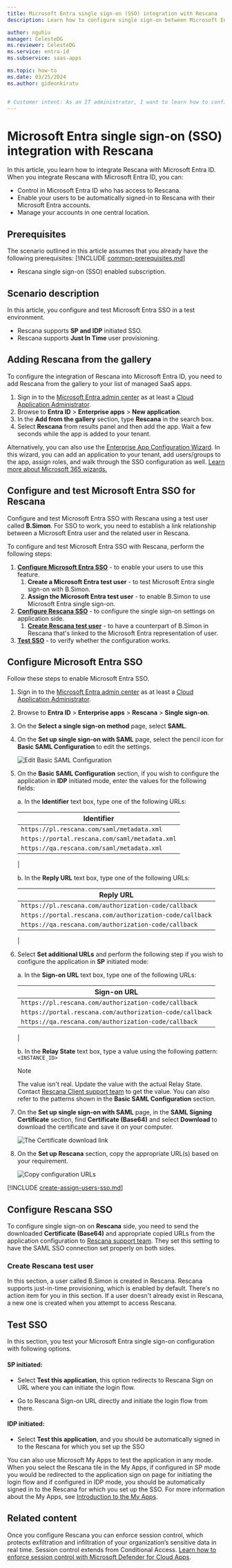 ```yaml
---
title: Microsoft Entra single sign-on (SSO) integration with Rescana
description: Learn how to configure single sign-on between Microsoft Entra ID and Rescana.

author: nguhiu
manager: CelesteDG
ms.reviewer: CelesteDG
ms.service: entra-id
ms.subservice: saas-apps

ms.topic: how-to
ms.date: 03/25/2024
ms.author: gideonkiratu


# Customer intent: As an IT administrator, I want to learn how to configure single sign-on between Microsoft Entra ID and Rescana so that I can control who has access to Rescana, enable automatic sign-in with Microsoft Entra accounts, and manage my accounts in one central location.
---
```


# Microsoft Entra single sign-on (SSO) integration with Rescana

In this article,  you learn how to integrate Rescana with Microsoft Entra ID. When you integrate Rescana with Microsoft Entra ID, you can:

* Control in Microsoft Entra ID who has access to Rescana.
* Enable your users to be automatically signed-in to Rescana with their Microsoft Entra accounts.
* Manage your accounts in one central location.

## Prerequisites
The scenario outlined in this article assumes that you already have the following prerequisites:
[!INCLUDE [common-prerequisites.md](~/identity/saas-apps/includes/common-prerequisites.md)]
* Rescana single sign-on (SSO) enabled subscription.

## Scenario description

In this article,  you configure and test Microsoft Entra SSO in a test environment.

* Rescana supports **SP and IDP** initiated SSO.
* Rescana supports **Just In Time** user provisioning.

## Adding Rescana from the gallery

To configure the integration of Rescana into Microsoft Entra ID, you need to add Rescana from the gallery to your list of managed SaaS apps.

1. Sign in to the [Microsoft Entra admin center](https://entra.microsoft.com) as at least a [Cloud Application Administrator](~/identity/role-based-access-control/permissions-reference.md#cloud-application-administrator).
1. Browse to **Entra ID** > **Enterprise apps** > **New application**.
1. In the **Add from the gallery** section, type **Rescana** in the search box.
1. Select **Rescana** from results panel and then add the app. Wait a few seconds while the app is added to your tenant.

 Alternatively, you can also use the [Enterprise App Configuration Wizard](https://portal.office.com/AdminPortal/home?Q=Docs#/azureadappintegration). In this wizard, you can add an application to your tenant, add users/groups to the app, assign roles, and walk through the SSO configuration as well. [Learn more about Microsoft 365 wizards.](/microsoft-365/admin/misc/azure-ad-setup-guides)


<a name='configure-and-test-azure-ad-sso-for-rescana'></a>

## Configure and test Microsoft Entra SSO for Rescana

Configure and test Microsoft Entra SSO with Rescana using a test user called **B.Simon**. For SSO to work, you need to establish a link relationship between a Microsoft Entra user and the related user in Rescana.

To configure and test Microsoft Entra SSO with Rescana, perform the following steps:

1. **[Configure Microsoft Entra SSO](#configure-azure-ad-sso)** - to enable your users to use this feature.
    1. **Create a Microsoft Entra test user** - to test Microsoft Entra single sign-on with B.Simon.
    1. **Assign the Microsoft Entra test user** - to enable B.Simon to use Microsoft Entra single sign-on.
1. **[Configure Rescana SSO](#configure-rescana-sso)** - to configure the single sign-on settings on application side.
    1. **[Create Rescana test user](#create-rescana-test-user)** - to have a counterpart of B.Simon in Rescana that's linked to the Microsoft Entra representation of user.
1. **[Test SSO](#test-sso)** - to verify whether the configuration works.

<a name='configure-azure-ad-sso'></a>

## Configure Microsoft Entra SSO

Follow these steps to enable Microsoft Entra SSO.

1. Sign in to the [Microsoft Entra admin center](https://entra.microsoft.com) as at least a [Cloud Application Administrator](~/identity/role-based-access-control/permissions-reference.md#cloud-application-administrator).
1. Browse to **Entra ID** > **Enterprise apps** > **Rescana** > **Single sign-on**.
1. On the **Select a single sign-on method** page, select **SAML**.
1. On the **Set up single sign-on with SAML** page, select the pencil icon for **Basic SAML Configuration** to edit the settings.

   ![Edit Basic SAML Configuration](common/edit-urls.png)

1. On the **Basic SAML Configuration** section, if you wish to configure the application in **IDP** initiated mode, enter the values for the following fields:

    a. In the **Identifier** text box, type one of the following URLs:

    | Identifier |
    |-------------|
    | `https://pl.rescana.com/saml/metadata.xml` |
    | `https://portal.rescana.com/saml/metadata.xml` |
    | `https://qa.rescana.com/saml/metadata.xml` |
    |

    b. In the **Reply URL** text box, type one of the following URLs:

    | Reply URL |
    |-------------|
    | `https://pl.rescana.com/authorization-code/callback` |
    | `https://portal.rescana.com/authorization-code/callback` |
    | `https://qa.rescana.com/authorization-code/callback` |
    |


1. Select **Set additional URLs** and perform the following step if you wish to configure the application in **SP** initiated mode:

    a. In the **Sign-on URL** text box, type one of the following URLs:
    
    | Sign-on URL |
    |---------------|
    | `https://pl.rescana.com/authorization-code/callback` |
    | `https://portal.rescana.com/authorization-code/callback` |
    | `https://qa.rescana.com/authorization-code/callback` |
    |

    b. In the **Relay State** text box, type a value using the following pattern: `<INSTANCE_ID>`

	> [!NOTE]
	> The value isn't real. Update the value with the actual Relay State. Contact [Rescana Client support team](mailto:ops@rescana.com) to get the value. You can also refer to the patterns shown in the **Basic SAML Configuration** section.

1. On the **Set up single sign-on with SAML** page, in the **SAML Signing Certificate** section,  find **Certificate (Base64)** and select **Download** to download the certificate and save it on your computer.

	![The Certificate download link](common/certificatebase64.png)

1. On the **Set up Rescana** section, copy the appropriate URL(s) based on your requirement.

	![Copy configuration URLs](common/copy-configuration-urls.png)

<a name='create-an-azure-ad-test-user'></a>

[!INCLUDE [create-assign-users-sso.md](~/identity/saas-apps/includes/create-assign-users-sso.md)]

## Configure Rescana SSO

To configure single sign-on on **Rescana** side, you need to send the downloaded **Certificate (Base64)** and appropriate copied URLs from the application configuration to [Rescana support team](mailto:ops@rescana.com). They set this setting to have the SAML SSO connection set properly on both sides.

### Create Rescana test user

In this section, a user called B.Simon is created in Rescana. Rescana supports just-in-time provisioning, which is enabled by default. There's no action item for you in this section. If a user doesn't already exist in Rescana, a new one is created when you attempt to access Rescana.

## Test SSO 

In this section, you test your Microsoft Entra single sign-on configuration with following options. 

#### SP initiated:

* Select **Test this application**, this option redirects to Rescana Sign on URL where you can initiate the login flow.  

* Go to Rescana Sign-on URL directly and initiate the login flow from there.

#### IDP initiated:

* Select **Test this application**, and you should be automatically signed in to the Rescana for which you set up the SSO 

You can also use Microsoft My Apps to test the application in any mode. When you select the Rescana tile in the My Apps, if configured in SP mode you would be redirected to the application sign on page for initiating the login flow and if configured in IDP mode, you should be automatically signed in to the Rescana for which you set up the SSO. For more information about the My Apps, see [Introduction to the My Apps](https://support.microsoft.com/account-billing/sign-in-and-start-apps-from-the-my-apps-portal-2f3b1bae-0e5a-4a86-a33e-876fbd2a4510).


## Related content

Once you configure Rescana you can enforce session control, which protects exfiltration and infiltration of your organization’s sensitive data in real time. Session control extends from Conditional Access. [Learn how to enforce session control with Microsoft Defender for Cloud Apps](/cloud-app-security/proxy-deployment-any-app).
